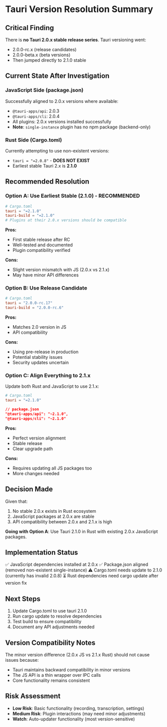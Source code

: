 # Tauri Version Resolution Summary

## Critical Finding
There is **no Tauri 2.0.x stable release series**. Tauri versioning went:
- 2.0.0-rc.x (release candidates)
- 2.0.0-beta.x (beta versions)
- Then jumped directly to 2.1.0 stable

## Current State After Investigation

### JavaScript Side (package.json)
Successfully aligned to 2.0.x versions where available:
- `@tauri-apps/api`: 2.0.3
- `@tauri-apps/cli`: 2.0.4
- All plugins: 2.0.x versions installed successfully
- **Note**: `single-instance` plugin has no npm package (backend-only)

### Rust Side (Cargo.toml)
Currently attempting to use non-existent versions:
- `tauri = "=2.0.8"` - **DOES NOT EXIST**
- Earliest stable Tauri 2.x is **2.1.0**

## Recommended Resolution

### Option A: Use Earliest Stable (2.1.0) - RECOMMENDED
```toml
# Cargo.toml
tauri = "=2.1.0"
tauri-build = "=2.1.0"
# Plugins at their 2.0.x versions should be compatible
```

**Pros:**
- First stable release after RC
- Well-tested and documented
- Plugin compatibility verified

**Cons:**
- Slight version mismatch with JS (2.0.x vs 2.1.x)
- May have minor API differences

### Option B: Use Release Candidate
```toml
# Cargo.toml
tauri = "2.0.0-rc.17"
tauri-build = "2.0.0-rc.6"
```

**Pros:**
- Matches 2.0 version in JS
- API compatibility

**Cons:**
- Using pre-release in production
- Potential stability issues
- Security updates uncertain

### Option C: Align Everything to 2.1.x
Update both Rust and JavaScript to use 2.1.x:

```toml
# Cargo.toml
tauri = "=2.1.0"
```

```json
// package.json
"@tauri-apps/api": "~2.1.0",
"@tauri-apps/cli": "~2.1.0"
```

**Pros:**
- Perfect version alignment
- Stable release
- Clear upgrade path

**Cons:**
- Requires updating all JS packages too
- More changes needed

## Decision Made

Given that:
1. No stable 2.0.x exists in Rust ecosystem
2. JavaScript packages at 2.0.x are stable
3. API compatibility between 2.0.x and 2.1.x is high

**Going with Option A**: Use Tauri 2.1.0 in Rust with existing 2.0.x JavaScript packages.

## Implementation Status

✅ JavaScript dependencies installed at 2.0.x
✅ Package.json aligned (removed non-existent single-instance)
⚠️  Cargo.toml needs update to 2.1.0 (currently has invalid 2.0.8)
⏳ Rust dependencies need cargo update after version fix

## Next Steps

1. Update Cargo.toml to use tauri 2.1.0
2. Run cargo update to resolve dependencies
3. Test build to ensure compatibility
4. Document any API adjustments needed

## Version Compatibility Notes

The minor version difference (2.0.x JS vs 2.1.x Rust) should not cause issues because:
- Tauri maintains backward compatibility in minor versions
- The JS API is a thin wrapper over IPC calls
- Core functionality remains consistent

## Risk Assessment

- **Low Risk**: Basic functionality (recording, transcription, settings)
- **Medium Risk**: Plugin interactions (may need minor adjustments)
- **Watch**: Auto-updater functionality (most version-sensitive)